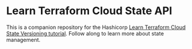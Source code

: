 # Learn Terraform Cloud State API

This is a companion repository for the Hashicorp [Learn Terraform Cloud State Versioning tutorial](https://developer.hashicorp.com/tutorials/terraform/cloud/cloud-state-api). Follow along to learn more about state management.

